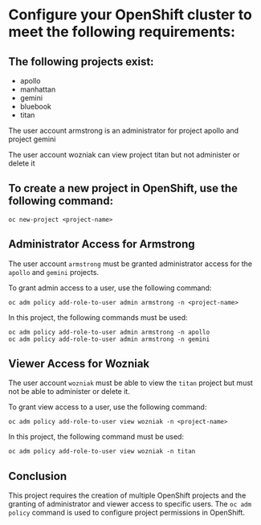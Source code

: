 # Configure your OpenShift cluster to meet the following requirements:
## The following projects exist:
- apollo
- manhattan
- gemini
- bluebook
- titan

The user account armstrong is an administrator for project apollo and project gemini

The user account wozniak can view project titan but not administer or delete it 


## To create a new project in OpenShift, use the following command: 

```shell
oc new-project <project-name>
```

## Administrator Access for Armstrong

The user account `armstrong` must be granted administrator access for the `apollo` and `gemini` projects. 

To grant admin access to a user, use the following command:

```shell
oc adm policy add-role-to-user admin armstrong -n <project-name>
```

In this project, the following commands must be used:

```shell
oc adm policy add-role-to-user admin armstrong -n apollo
oc adm policy add-role-to-user admin armstrong -n gemini
```

## Viewer Access for Wozniak

The user account `wozniak` must be able to view the `titan` project but must not be able to administer or delete it.

To grant view access to a user, use the following command:

```shell
oc adm policy add-role-to-user view wozniak -n <project-name>
```

In this project, the following command must be used:

```shell
oc adm policy add-role-to-user view wozniak -n titan
```

## Conclusion

This project requires the creation of multiple OpenShift projects and the granting of administrator and viewer access to specific users. The `oc adm policy` command is used to configure project permissions in OpenShift.
